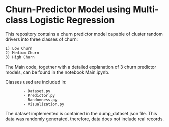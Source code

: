 # Churn-Predictor Model using Multi-class Logistic Regression

This repository contains a churn predictor model capable of cluster random drivers into three classes of churn:

    1) Low Churn
    2) Medium Churn
    3) High Churn
  
  
The Main code, together with a detailed explanation of 3 churn predictor models, can be found in the notebook Main.ipynb.

Classes used are included in:

            - Dataset.py
            - Predictor.py
            - Randomness.py
            - Visualization.py

The dataset implemented is contained in the dump_dataset.json file. This data was randomly generated, therefore, data 
does not include real records.
